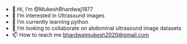 - 👋 Hi, I’m @MukeshBhardwaj1977
- 👀 I’m interested in Ultrasound images
- 🌱 I’m currently learning python
- 💞️ I’m looking to collaborate on abdominal ultrasound image datasets
- 📫 How to reach me bhardwajmukesh2020@gmail.com

<!---
MukeshBhardwaj1977/MukeshBhardwaj1977 is a ✨ special ✨ repository because its `README.md` (this file) appears on your GitHub profile.
You can click the Preview link to take a look at your changes.
--->
